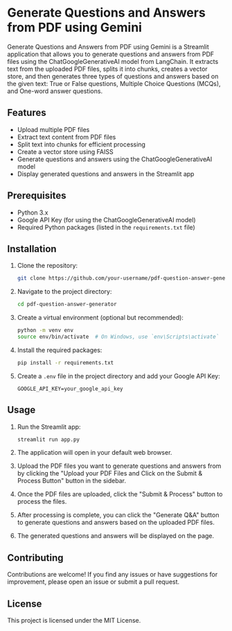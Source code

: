 # Generate Questions and Answers from PDF using Gemini

Generate Questions and Answers from PDF using Gemini is a Streamlit application that allows you to generate questions and answers from PDF files using the ChatGoogleGenerativeAI model from LangChain. It extracts text from the uploaded PDF files, splits it into chunks, creates a vector store, and then generates three types of questions and answers based on the given text: True or False questions, Multiple Choice Questions (MCQs), and One-word answer questions.

## Features

- Upload multiple PDF files
- Extract text content from PDF files
- Split text into chunks for efficient processing
- Create a vector store using FAISS
- Generate questions and answers using the ChatGoogleGenerativeAI model
- Display generated questions and answers in the Streamlit app

## Prerequisites

- Python 3.x
- Google API Key (for using the ChatGoogleGenerativeAI model)
- Required Python packages (listed in the `requirements.txt` file)

## Installation

1. Clone the repository:
    ```bash
    git clone https://github.com/your-username/pdf-question-answer-generator.git
    ```

2. Navigate to the project directory:
    ```bash
    cd pdf-question-answer-generator
    ```

3. Create a virtual environment (optional but recommended):
    ```bash
    python -m venv env
    source env/bin/activate  # On Windows, use `env\Scripts\activate`
    ```

4. Install the required packages:
    ```bash
    pip install -r requirements.txt
    ```

5. Create a `.env` file in the project directory and add your Google API Key:
    ```plaintext
    GOOGLE_API_KEY=your_google_api_key
    ```

## Usage

1. Run the Streamlit app:
    ```bash
    streamlit run app.py
    ```

2. The application will open in your default web browser.
3. Upload the PDF files you want to generate questions and answers from by clicking the "Upload your PDF Files and Click on the Submit & Process Button" button in the sidebar.
4. Once the PDF files are uploaded, click the "Submit & Process" button to process the files.
5. After processing is complete, you can click the "Generate Q&A" button to generate questions and answers based on the uploaded PDF files.
6. The generated questions and answers will be displayed on the page.

## Contributing

Contributions are welcome! If you find any issues or have suggestions for improvement, please open an issue or submit a pull request.

## License

This project is licensed under the MIT License.

